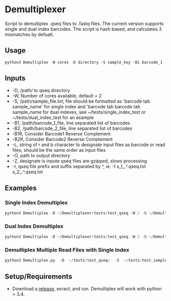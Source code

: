 # Demultiplexer

Script to demultiplex .qseq files to .fastq files. The current version supports single and dual index barcodes. The script is hash based,
and calculates 3 mismatches by defualt.  

## Usage

```python
python3 Demultiplex -W cores -D directory -S sample_key -B1 barcode_1 -B2 barcode_2 -L file_labels -O output_directory -I input_file_1 input_file_2 ...
```

## Inputs

- -D, /path/ to qseq directory
- -W, Number of cores available, default = 2
- -S, /path/sample_file.txt; file should be formatted as 'barcode tab sample_name' for single index and 'barcode tab barcode tab sample_name for dual indexes, see ~/tests/single_index_test or ~/tests/dual_index_test for an example
- -B1, /path/barcode_1_file, line separated list of barcodes
- -B2, /path/barcode_2_file, line separated list of barcodes
- -B1R, Consider Barcode1 Reverse Complement
- -B2R, Consider Barcode2 Reverse Complement
- -L, string of r and b character to designate input files as barcode or read files, should be the same order as input files
- -O, path to output directory
- -Z, designate is inpute qseq files are gzipped, slows processing
- -I, qseq file prefix and suffix separated by \^, ie. -I s_1_.\^.qseq.txt s_2_.\^.qseq.txt

## Examples

### Single Index Demultiplex

```python
python3 Demultiplex -D ~/Demultiplexer/tests/test_qseq -W 2 -S ~/Demultiplexer/tests/test_sample_files/single_index_test.txt -B1 ~/Demultiplexer/tests/test_sample_files/N700_nextera_bacrodes.txt -L 'rb' -M 1 -O ~/Demultiplexer/tests/test_output/ -I 1_test.\^.qseq.txt 2_test.\^.qseq.txt
```
### Dual Index Demultiplex

```python
python3 Demultiplex -D ~/Demultiplexer/tests/test_qseq -W 2 -S ~/Demultiplexer/tests/test_sample_files/single_index_test.txt -B1 ~/Demultiplexer/tests/test_sample_files/N700_nextera_bacrodes.txt -B1R -B2 ~/Demultiplexer/tests/test_sample_files/N500_nextera_bacrodes.txt -B2R -L 'rbbr'  -O ~/Demultiplexer/tests/test_output/ -I 1_test.^.qseq.txt 2_test.^.qseq.txt 3_test.^.qseq.txt 4_test.^.qseq.txt
```

### Demultiplex Multiple Read Files with Single Index

```python
python3	Demultiplex.py	-D	~/tests/test_qseq/	-S	~/tests/test_sample_files/single_index_test.txt	-B1	~/tests/test_sample_files/N700_nextera_barcodes.txt	-W	2	-L	rrb	-O	~/tests/test_output/	-I	1_test.^.qseq.txt	4_test.^.qseq.txt 2_test.^.qseq.txt
```

## Setup/Requirements
- Download a [release](https://github.com/NuttyLogic/Demultiplexer/release), exract, and run. Demultiplex will work with python > 3.4.
